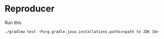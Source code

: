 # Reproducer

Run this

```
./gradlew test -Porg.gradle.java.installations.paths=<path to JDK 16>
```
